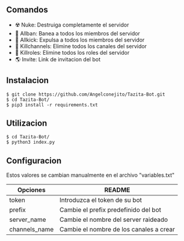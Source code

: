 ## **Comandos**
- ☢️ Nuke: Destruiga completamente el servidor 
- 🚫 Allban: Banea a todos los miembros del servidor
- 🚪 Allkick: Expulsa a todos los miembros del servidor
- 🧹 Killchannels: Elimine todos los canales del servidor
- 🚧️ Killroles: Elimine todos los roles del servidor
- 🌎 Invite: Link de invitacion del bot


## **Instalacion**
```
$ git clone https://github.com/Angelconejito/Tazita-Bot.git
$ cd Tazita-Bot/
$ pip3 install -r requirements.txt
```
## **Utilizacion**
```
$ cd Tazita-Bot/
$ python3 index.py
```

## **Configuracion**

Estos valores se cambian manualmente en el archivo "variables.txt"

| Opciones | README |
| ------ | ------ |
| token | Introduzca el token de su bot |
| prefix | Cambie el prefix predefinido del bot |
| server_name | Cambie el nombre del server raideado |
| channels_name | Cambie el nombre de los canales a crear |
